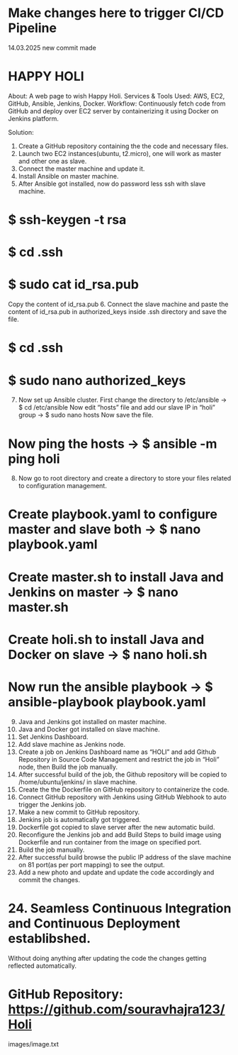 # Make changes here to trigger CI/CD Pipeline
14.03.2025
new commit made

# HAPPY HOLI
About: A web page to wish Happy Holi.
Services & Tools Used: AWS, EC2, GitHub, Ansible, Jenkins, Docker.
Workflow: Continuously fetch code from GitHub and deploy over EC2 server by
containerizing it using Docker on Jenkins platform.

Solution:
1. Create a GitHub repository containing the the code and necessary files.
2. Launch two EC2 instances(ubuntu, t2.micro), one will work as master and other
one as slave.
3. Connect the master machine and update it.
4. Install Ansible on master machine.
5. After Ansible got installed, now do password less ssh with slave machine.
# $ ssh-keygen -t rsa
# $ cd .ssh
# $ sudo cat id_rsa.pub
Copy the content of id_rsa.pub
6. Connect the slave machine and paste the content of id_rsa.pub in authorized_keys
inside .ssh directory and save the file.
# $ cd .ssh
# $ sudo nano authorized_keys
7. Now set up Ansible cluster.
First change the directory to /etc/ansible → $ cd /etc/ansible
Now edit “hosts” file and add our slave IP in “holi” group → $ sudo nano hosts
Now save the file.
# Now ping the hosts → $ ansible -m ping holi
8. Now go to root directory and create a directory to store your files related to
configuration management.
# Create playbook.yaml to configure master and slave both → $ nano playbook.yaml
# Create master.sh to install Java and Jenkins on master → $ nano master.sh
# Create holi.sh to install Java and Docker on slave → $ nano holi.sh
# Now run the ansible playbook → $ ansible-playbook playbook.yaml
9. Java and Jenkins got installed on master machine.
10. Java and Docker got installed on slave machine.
11. Set Jenkins Dashboard.
12. Add slave machine as Jenkins node.
13. Create a job on Jenkins Dashboard name as “HOLI” and add Github Repository in
Source Code Management and restrict the job in “Holi” node, then Build the job
manually.
14. After successful build of the job, the Github repository will be copied to
/home/ubuntu/jenkins/ in slave machine.
15. Create the the Dockerfile on GitHub repository to containerize the code.
16. Connect GitHub repository with Jenkins using GitHub Webhook to auto trigger
the Jenkins job.
17. Make a new commit to GitHub repository.
18. Jenkins job is automatically got triggered.
19. Dockerfile got copied to slave server after the new automatic build.
20. Reconfigure the Jenkins job and add Build Steps to build image using Dockerfile
and run container from the image on specified port.
21. Build the job manually.
22. After successful build browse the public IP address of the slave machine on 81
port(as per port mapping) to see the output.
23. Add a new photo and update and update the code accordingly and commit the
changes.
# 24. Seamless Continuous Integration and Continuous Deployment establibshed.
Without doing anything after updating the code the changes getting reflected
automatically.
# GitHub Repository: https://github.com/souravhajra123/Holi
images/image.txt
